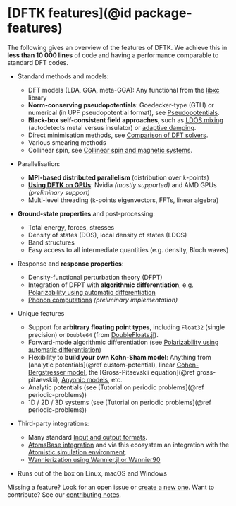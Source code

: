 # [DFTK features](@id package-features)

The following gives an overview of the features of DFTK.
We achieve this in **less than 10 000 lines** of code
and having a performance comparable to standard DFT codes.

* Standard methods and models:
    - DFT models (LDA, GGA, meta-GGA): Any functional from the
      [libxc](https://libxc.gitlab.io/) library
    - **Norm-conserving pseudopotentials**: Goedecker-type (GTH)
      or numerical (in UPF pseudopotential format),
      see [Pseudopotentials](@ref).
    - **Black-box self-consistent field approaches**, such as
      [LDOS mixing](https://doi.org/10.1088/1361-648X/abcbdb) (autodetects metal versus insulator)
      or [adaptive damping](https://arxiv.org/abs/2109.14018).
    - Direct minimisation methods, see [Comparison of DFT solvers](@ref).
    - Various smearing methods
    - Collinear spin, see [Collinear spin and magnetic systems](@ref).

* Parallelisation:
    - **MPI-based distributed parallelism** (distribution over ``k``-points)
    - **[Using DFTK on GPUs](@ref)**: Nvidia *(mostly supported)* and AMD GPUs *(preliminary support)*
    - Multi-level threading (``k``-points eigenvectors, FFTs, linear algebra)

* **Ground-state properties** and post-processing:
    - Total energy, forces, stresses
    - Density of states (DOS), local density of states (LDOS)
    - Band structures
    - Easy access to all intermediate quantities (e.g. density, Bloch waves)

* Response and **response properties**:
    - Density-functional perturbation theory (DFPT)
    - Integration of DFPT with **algorithmic differentiation**,
      e.g. [Polarizability using automatic differentiation](@ref)
    - [Phonon computations](@ref) *(preliminary implementation)*

* Unique features
    - Support for **arbitrary floating point types**,
      including `Float32` (single precision)
      or `Double64` (from [DoubleFloats.jl](https://github.com/JuliaMath/DoubleFloats.jl)).
    - Forward-mode algorithmic differentiation
      (see [Polarizability using automatic differentiation](@ref))
    - Flexibility to **build your own Kohn-Sham model**:
      Anything from [analytic potentials](@ref custom-potential),
      linear [Cohen-Bergstresser model](@ref),
      the [Gross-Pitaevskii equation](@ref gross-pitaevskii),
      [Anyonic models](@ref), etc.
    - Analytic potentials (see [Tutorial on periodic problems](@ref periodic-problems))
    - 1D / 2D / 3D systems (see [Tutorial on periodic problems](@ref periodic-problems))

* Third-party integrations:
    - Many standard [Input and output formats](@ref).
    - [AtomsBase integration](@ref) and via this ecosystem an integration
      with the [Atomistic simulation environment](@ref).
    - [Wannierization using Wannier.jl or Wannier90](@ref)

* Runs out of the box on Linux, macOS and Windows

Missing a feature? Look for an open issue or [create a new one](https://github.com/JuliaMolSim/DFTK.jl/issues).
Want to contribute? See our [contributing notes](https://github.com/JuliaMolSim/DFTK.jl#contributing).
